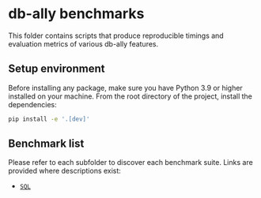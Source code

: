 # db-ally benchmarks

This folder contains scripts that produce reproducible timings and evaluation metrics of various db-ally features.

## Setup environment

Before installing any package, make sure you have Python 3.9 or higher installed on your machine. From the root directory of the project, install the dependencies:

```bash
pip install -e '.[dev]'
```

## Benchmark list

Please refer to each subfolder to discover each benchmark suite. Links are provided where descriptions exist:

- [`SQL`](sql/README.md)
